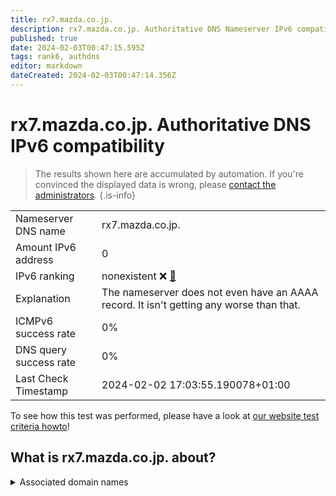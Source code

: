```yaml
---
title: rx7.mazda.co.jp.
description: rx7.mazda.co.jp. Authoritative DNS Nameserver IPv6 compatibility
published: true
date: 2024-02-03T00:47:15.595Z
tags: rank6, authdns
editor: markdown
dateCreated: 2024-02-03T00:47:14.356Z
---
```


# rx7.mazda.co.jp. Authoritative DNS IPv6 compatibility

> The results shown here are accumulated by automation. If you're convinced the displayed data is wrong, please [contact the administrators](/howto/chat). 
{.is-info}




|   |   |
| - | - |
| Nameserver DNS name | rx7.mazda.co.jp.
| Amount IPv6 address | 0
| IPv6 ranking | nonexistent :x: [🔗](/howto/ranking) |
| Explanation | The nameserver does not even have an AAAA record. It isn't getting any worse than that. |
| ICMPv6 success rate | 0%|
| DNS query success rate | 0% |
| Last Check Timestamp | 2024-02-02 17:03:55.190078+01:00 |

To see how this test was performed, please have a look at [our website test criteria howto](/howto/testcriteria/authdns)!


## What is rx7.mazda.co.jp. about?






<details>
<summary>Associated domain names</summary>

www.mazda.com

</details>
